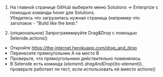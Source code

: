 1. На главной странице GitHub выберите меню Solutions -> Enterprize с помощью команды hover для Solutions.  
Убедитесь что загрузилась нужная страница (например что заголовок - "Build like the best."  

2. (опциональное) Запрограммируйте Drag&Drop с помощью Selenide.actions()
- Откройте https://the-internet.herokuapp.com/drag_and_drop
- Перенесите прямоугольник А на место В
- Проверьте, что прямоугольники действительно поменялись
- В Selenide есть команда $(element).dragAndDrop($(to-element)), проверьте работает ли тест, если использовать её вместо actions()
